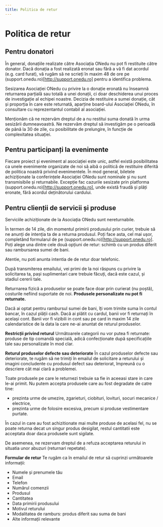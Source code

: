```yaml
---
title: Politica de retur
---
```


# Politica de retur

## Pentru donatori
În general, donațiile realizate către Asociația ONedu nu pot fi restituite către donator. Dacă donația a fost realizată eronat sau fără a vă fi dat acordul (e.g. card furat), vă rugăm să ne scrieți în maxim 48 de ore pe (support.onedu.ro)[http://support.onedu.ro] pentru a identifica problema.

Sesizarea Asociației ONedu cu privire la o donație eronată nu înseamnă returnarea parțială sau totală a unei donații, ci doar deschiderea unui proces de investigație al echipei noastre. Decizia de restituire a sumei donație, cât și proporția în care este returnată, aparține board-ului Asociației ONedu, în consultare cu reprezentantul contabil al asociației.

Menționăm că ne rezervăm dreptul de a nu restitui suma donată în urma sesizării dumneavoastră. Ne rezervăm dreptul să investigăm pe o perioadă de până la 30 de zile, cu posibilitate de prelungire, în funcție de complexitatea situației.

## Pentru participanți la evenimente
Fiecare proiect și eveniment al asociației este unic, astfel există posibilitatea ca unele evenimente organizate de noi să aibă o politică de restituire diferită de politica noastră privind evenimentele. În mod general, biletele achiziționate la conferințele Asociației ONedu sunt nominale și nu sunt transmisibile și returnabile. Excepție fac cazurile sesizate prin platforma (support.onedu.ro)[http://support.onedu.ro], unde există fraudă și plăți eronate, fără acordul deținătorului cardului.

## Pentru clienții de servicii și produse
Serviciile achiziționate de la Asociația ONedu sunt nereturnabile.

În termen de 14 zile, din momentul primirii produsului prin curier, trebuie să ne anunți de intenția ta de a returna produsul. Poți face asta, cel mai ușor, completând formularul de pe (support.onedu.ro)[http://support.onedu.ro]. Poți alege una dintre cele două opțiuni de retur: schimb cu un produs diferit sau rambursarea sumei de bani.

Atentie, nu poti anunta intentia de de retur doar telefonic.

După transmiterea emailului, vei primi de la noi răspuns cu privire la solicitarea ta, pași suplimentari care trebuie făcuți, dacă este cazul, și stadiul cererii tale.

Returnarea fizică a produselor se poate face doar prin curierat (nu poștă), costurile nefiind suportate de noi. **Produsele personalizate nu pot fi returnate.**

Dacă ai optat pentru rambursul sumei de bani, îți vom trimite suma în contul bancar, în cazul plății cash. Dacă ai plătit cu cardul, banii vor fi returnați în același cont. Banii vor fi vizibili in cont sau pe card in maxim 14 zile calendaristice de la data la care ne-ai anuntat de returul produselor.

**Restricții privind returul**
Următoarele categorii nu vor putea fi returnate: produse de tip comandă specială, adică confecționate după specificațiile tale sau personalizate în mod clar.

**Returul produselor defecte sau deteriorate**
În cazul produselor defecte sau deteriorate, te rugăm să ne trimiți în emailul de solicitare a returului și imagini concludente cu produsul defect sau deteriorat, împreună cu o descriere cât mai clară a problemei.

Toate produsele pe care le returnezi trebuie sa fie in aceeasi stare in care le-ai primit. Nu putem accepta produsele care au fost degradate de catre tine:
- prezinta urme de umezire, zgarieturi, ciobituri, lovituri, socuri mecanice / electrice,
- prezinta urme de folosire excesiva, precum si produse vestimentare purtate.

În cazul in care au fost achizitionate mai multe produse de acelasi fel, nu se poate returna decat un singur produs desigilat, restul cantitatii este acceptata doar daca produsele sunt sigilate.

De asemenea, ne rezervam dreptul de a refuza acceptarea returului in situatia unor abuzuri (returnari repetate).

**Formular de retur**
Te rugăm ca în emailul de retur să cuprinzi următoarele informații:
- Numele și prenumele tău
- Email
- Telefon
- Numărul comenzii
- Produsul
- Cantitatea
- Data primirii produsului
- Motivul returului
- Modalitatea de ramburs: produs diferit sau suma de bani
- Alte informații relevante
